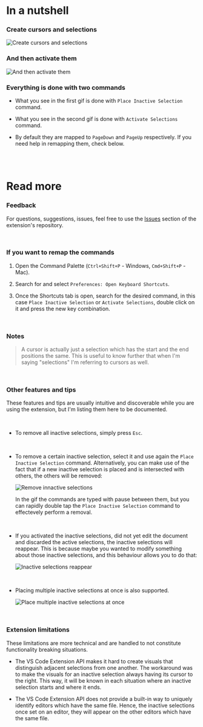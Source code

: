 # In a nutshell

### Create cursors and selections

![Create cursors and selections](https://media.giphy.com/media/v1.Y2lkPTc5MGI3NjExYWcxcm9vZGdpcmVydzhjNnVlcHp2MmhsdmxkNzRndzAwcHU2NnY1YSZlcD12MV9pbnRlcm5hbF9naWZfYnlfaWQmY3Q9Zw/nhmHtytEWzdUOVB68s/giphy.gif)

### And then activate them

![And then activate them](https://media.giphy.com/media/v1.Y2lkPTc5MGI3NjExM3ZiZHJ2aHR0dnFkb2h0bnNvamg5andmdXZpNHdzOGNjc3R2dWxkeSZlcD12MV9pbnRlcm5hbF9naWZfYnlfaWQmY3Q9Zw/tFsUvTNgfTILb8IooB/giphy.gif)

### Everything is done with two commands

-  What you see in the first gif is done with `Place Inactive Selection` command.

-  What you see in the second gif is done with `Activate Selections` command.

-  By default they are mapped to `PageDown` and `PageUp` respectively. If you need help in remapping them, check below.

<br>
<br>

# Read more

### Feedback

For questions, suggestions, issues, feel free to use the [Issues](https://github.com/srares13/keyboard-cursors-and-selections/issues) section of the extension's repository.

<br>

### If you want to remap the commands

1. Open the Command Palette (`Ctrl+Shift+P` - Windows, `Cmd+Shift+P` - Mac).

2. Search for and select `Preferences: Open Keyboard Shortcuts`.

3. Once the Shortcuts tab is open, search for the desired command, in this case `Place Inactive Selection` or `Activate Selections`, double click on it and press the new key combination.

<br>

### Notes

> A cursor is actually just a selection which has the start and the end positions the same. This is useful to know further that when I'm saying "selections" I'm referring to cursors as well.

<br>

### Other features and tips

These features and tips are usually intuitive and discoverable while you are using the extension, but I'm listing them here to be documented.

<br>

-  To remove all inactive selections, simply press `Esc`.

<br>

-  To remove a certain inactive selection, select it and use again the `Place Inactive Selection` command. Alternatively, you can make use of the fact that if a new inactive selection is placed and is intersected with others, the others will be removed:

   ![Remove innactive selections](https://media.giphy.com/media/v1.Y2lkPTc5MGI3NjExdnI1dzA0bHpicW55NnA3enVlaGE1NHVsaHVxaDZyN2J4Znh2dHIyYSZlcD12MV9pbnRlcm5hbF9naWZfYnlfaWQmY3Q9Zw/gBoiWQQr3rdcZt3SFg/giphy.gif)

   In the gif the commands are typed with pause between them, but you can rapidly double tap the `Place Inactive Selection` command to effectevely perform a removal.

   <br>

-  If you activated the inactive selections, did not yet edit the document and discarded the active selections, the inactive selections will reappear. This is because maybe you wanted to modify something about those inactive selections, and this behaviour allows you to do that:

   ![Inactive selections reappear](https://media.giphy.com/media/v1.Y2lkPTc5MGI3NjExM3Zwc2tsb2RwczZobHNkamMwajMyZXU0dnA4ZHlsY3BubXNkNzFpaSZlcD12MV9pbnRlcm5hbF9naWZfYnlfaWQmY3Q9Zw/XTo0ZNyw3jCEsN5gdJ/giphy.gif)

   <br>

-  Placing multiple inactive selections at once is also supported.

   ![Place multiple inactive selections at once](https://media.giphy.com/media/v1.Y2lkPTc5MGI3NjExbmh1MG9qaWRmbGMyaGI0b3pnMm9hYjRoNHEydmg0MXVnZzIwYjg0cyZlcD12MV9pbnRlcm5hbF9naWZfYnlfaWQmY3Q9Zw/liMxQauYfMtQvplTQN/giphy.gif)

<br>

### Extension limitations

These limitations are more technical and are handled to not constitute functionality breaking situations.

-  The VS Code Extension API makes it hard to create visuals that distinguish adjacent selections from one another. The workaround was to make the visuals for an inactive selection always having its cursor to the right. This way, it will be known in each situation where an inactive selection starts and where it ends.

-  The VS Code Extension API does not provide a built-in way to uniquely identify editors which have the same file. Hence, the inactive selections once set on an editor, they will appear on the other editors which have the same file.
